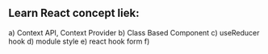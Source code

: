 
## Learn React concept liek:

  a) Context API, Context Provider
  b) Class Based Component 
  c) useReducer hook
  d) module style
  e) react hook form
  f) 